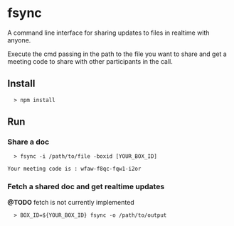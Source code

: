 # fsync

A command line interface for sharing updates to files in realtime with anyone.

Execute the cmd passing in the path to the file you want to share and get a meeting code to share with other participants in the call.

## Install

```
  > npm install
```

## Run

### Share a doc

```
  > fsync -i /path/to/file -boxid [YOUR_BOX_ID]

Your meeting code is : wfaw-f8qc-fqw1-i2or

```


### Fetch a shared doc and get realtime updates

**@TODO** fetch is not currently implemented

```
  > BOX_ID=${YOUR_BOX_ID} fsync -o /path/to/output
```

